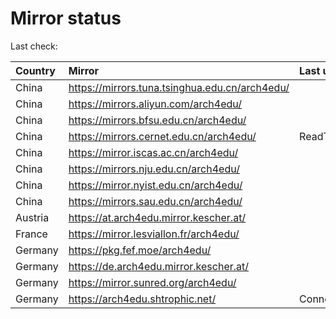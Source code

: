 <script src="./time.js"></script>
# Mirror status
Last check: <script type="text/javascript">localize(1755894423.7979531);</script>

|Country|Mirror|Last update|
|:------|:-----|:----------|
|China|https://mirrors.tuna.tsinghua.edu.cn/arch4edu/|<script type="text/javascript">localize(1755888209);</script>|
|China|https://mirrors.aliyun.com/arch4edu/|<script type="text/javascript">localize(1755845561);</script>|
|China|https://mirrors.bfsu.edu.cn/arch4edu/|<script type="text/javascript">localize(1755845561);</script>|
|China|https://mirrors.cernet.edu.cn/arch4edu/|ReadTimeout|
|China|https://mirror.iscas.ac.cn/arch4edu/|<script type="text/javascript">localize(1755845561);</script>|
|China|https://mirrors.nju.edu.cn/arch4edu/|<script type="text/javascript">localize(1755801754);</script>|
|China|https://mirror.nyist.edu.cn/arch4edu/|<script type="text/javascript">localize(1755845561);</script>|
|China|https://mirrors.sau.edu.cn/arch4edu/|<script type="text/javascript">localize(1755801754);</script>|
|Austria|https://at.arch4edu.mirror.kescher.at/|<script type="text/javascript">localize(1755888209);</script>|
|France|https://mirror.lesviallon.fr/arch4edu/|<script type="text/javascript">localize(1755845561);</script>|
|Germany|https://pkg.fef.moe/arch4edu/|<script type="text/javascript">localize(1755888209);</script>|
|Germany|https://de.arch4edu.mirror.kescher.at/|<script type="text/javascript">localize(1755888209);</script>|
|Germany|https://mirror.sunred.org/arch4edu/|<script type="text/javascript">localize(1755888209);</script>|
|Germany|https://arch4edu.shtrophic.net/|ConnectionError|

<script src="./tablefilter/tablefilter.js"></script>
<script src="./table.js"></script>